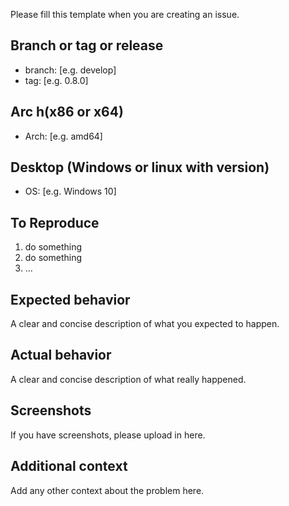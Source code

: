 Please fill this template when you are creating an issue.

## Branch or tag or release

- branch: [e.g. develop]
- tag: [e.g. 0.8.0]

## Arc h(x86 or x64)

- Arch: [e.g. amd64]

## Desktop (Windows or linux with version)

- OS: [e.g. Windows 10]

## To Reproduce
1. do something
2. do something
3. ...

## Expected behavior

A clear and concise description of what you expected to happen.

## Actual behavior

A clear and concise description of what really happened.

## Screenshots
If you have screenshots, please upload in here.

## Additional context

Add any other context about the problem here.